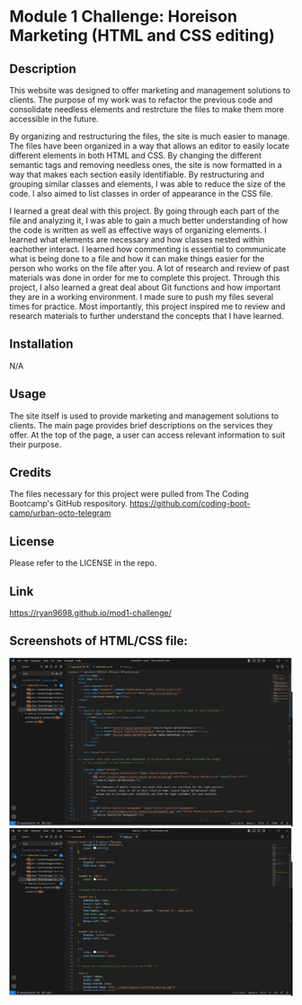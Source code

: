 # Module 1 Challenge: Horeison Marketing (HTML and CSS editing)

## Description

This website was designed to offer marketing and management solutions to clients. The purpose of my
work was to refactor the previous code and consolidate needless elements and restrcture the files to make
them more accessible in the future.

By organizing and restructuring the files, the site is much easier to manage. The files have been
organized in a way that allows an editor to easily locate different elements in both HTML and CSS.
By changing the different semantic tags and removing needless ones, the site is now formatted
in a way that makes each section easily identifiable. By restructuring and grouping similar classes
and elements, I was able to reduce the size of the code. I also aimed to list classes in order
of appearance in the CSS file.

I learned a great deal with this project. By going through each part of the file and analyzing it, I 
was able to gain a much better understanding of how the code is written as well as effective ways of
organizing elements. I learned what elements are necessary and how classes nested within eachother 
interact. I learned how commenting is essential to communicate what is being done to a file and how
it can make things easier for the person who works on the file after you. A lot of research and review
of past materials was done in order for me to complete this project. Through this project, I also
learned a great deal about Git functions and how important they are in a working environment. I made
sure to push my files several times for practice. Most importantly, this project inspired me to review
and research materials to further understand the concepts that I have learned.

## Installation

N/A

## Usage

The site itself is used to provide marketing and management solutions to clients. The main page provides
brief descriptions on the services they offer. At the top of the page, a user can access relevant 
information to suit their purpose.

## Credits

The files necessary for this project were pulled from The Coding Bootcamp's GitHub respository.
https://github.com/coding-boot-camp/urban-octo-telegram

## License

Please refer to the LICENSE in the repo.

## Link

https://ryan9698.github.io/mod1-challenge/

## Screenshots of HTML/CSS file:

![HTML Screenshot](assets/mod1ss1.png)
![CSS Screenshot](assets/mod1ss2.png)
